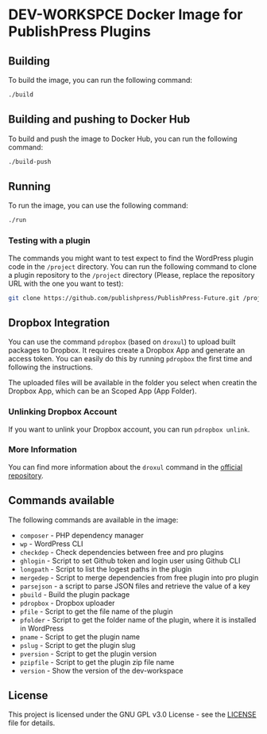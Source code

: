 # DEV-WORKSPCE Docker Image for PublishPress Plugins

## Building

To build the image, you can run the following command:

```bash
./build
```

## Building and pushing to Docker Hub

To build and push the image to Docker Hub, you can run the following command:

```bash
./build-push
```

## Running

To run the image, you can use the following command:

```bash
./run
```

### Testing with a plugin

The commands you might want to test expect to find the WordPress plugin code in the
`/project` directory. You can run the following command to clone a plugin repository
to the `/project` directory (Please, replace the repository URL with the one you want to test):

```bash
git clone https://github.com/publishpress/PublishPress-Future.git /project
```

## Dropbox Integration

You can use the command `pdropbox` (based on `droxul`) to upload built packages to Dropbox.
It requires create a Dropbox App and generate an access token. You can easily do this by
running `pdropbox` the first time and following the instructions.

The uploaded files will be available in the folder you select when creatin the Dropbox App, which can
be an Scoped App (App Folder).

### Unlinking Dropbox Account

If you want to unlink your Dropbox account, you can run `pdropbox unlink`.

### More Information

You can find more information about the `droxul` command in the [official repository](https://github.com/guillaumeisabelleevaluating/Dropbox-Uploader/).

## Commands available

The following commands are available in the image:

- `composer` - PHP dependency manager
- `wp` - WordPress CLI
- `checkdep` - Check dependencies between free and pro plugins
- `ghlogin` - Script to set Github token and login user using Github CLI
- `longpath` - Script to list the logest paths in the plugin
- `mergedep` - Script to merge dependencies from free plugin into pro plugin
- `parsejson` - a script to parse JSON files and retrieve the value of a key
- `pbuild` - Build the plugin package
- `pdropbox` - Dropbox uploader
- `pfile` - Script to get the file name of the plugin
- `pfolder` - Script to get the folder name of the plugin, where it is installed in WordPress
- `pname` - Script to get the plugin name
- `pslug` - Script to get the plugin slug
- `pversion` - Script to get the plugin version
- `pzipfile` - Script to get the plugin zip file name
- `version` - Show the version of the dev-workspace


## License

This project is licensed under the GNU GPL v3.0 License - see the [LICENSE](LICENSE) file for details.
```
